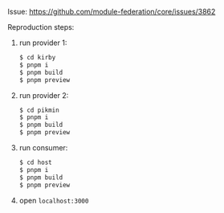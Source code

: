 Issue: https://github.com/module-federation/core/issues/3862

Reproduction steps:

1. run provider 1:

    ```bash
    $ cd kirby
    $ pnpm i
    $ pnpm build
    $ pnpm preview
    ```

1. run provider 2:

    ```bash
    $ cd pikmin
    $ pnpm i
    $ pnpm build
    $ pnpm preview
    ```

1. run consumer:

    ```bash
    $ cd host
    $ pnpm i
    $ pnpm build
    $ pnpm preview
    ```

1. open `localhost:3000`
